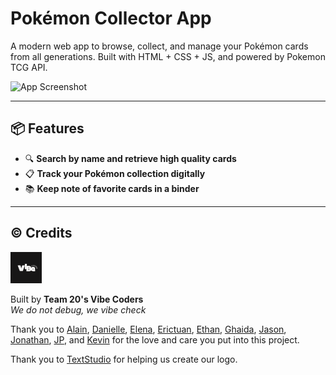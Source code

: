 # Pokémon Collector App

<!-- TODO:
- read here: https://github.com/matiassingers/awesome-readme for more good README.md files
- make a gif for website usage (would be cool)
- link website when its all done :)
-->

A modern web app to browse, collect, and manage your Pokémon cards from all generations. Built with HTML + CSS + JS, and powered by Pokemon TCG API.

![App Screenshot](admin/misc/demo.gif)

---

## 📦 Features

- 🔍 **Search by name and retrieve high quality cards**
- 📋 **Track your Pokémon collection digitally**
- 📚 **Keep note of favorite cards in a binder**

---

## ©️ Credits

<img src="admin/branding/darklogo.png" alt="drawing" width="50"/>  
  
Built by **Team 20's Vibe Coders**  
*We do not debug, we vibe check*  



Thank you to [Alain](https://github.com/AlainZhangStudent), [Danielle](https://github.com/danieiiie), [Elena](https://github.com/Elena-ee), [Erictuan](https://github.com/erictuannong), [Ethan](https://github.com/ethankook), [Ghaida](https://github.com/GhaidaALruwais), [Jason](https://github.com/jnaidu360), [Jonathan](https://github.com/rec4l), [JP](https://github.com/jpdavalos423), and [Kevin](https://github.com/kecohen575) for the love and care you put into this project.  

Thank you to [TextStudio](https://www.textstudio.com/) for helping us create our logo.
